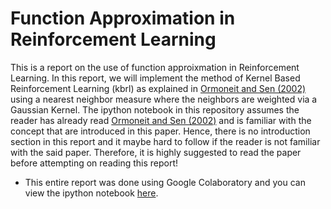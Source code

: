 # Function Approximation in Reinforcement Learning

This is a report on the use of function approixmation in Reinforcement Learning. In this report, we will implement the method of Kernel Based Reinforcement Learning (kbrl) as explained in [Ormoneit and Sen (2002)](https://link.springer.com/article/10.1023%2FA%3A1017928328829) using a nearest neighbor measure where the neighbors are weighted via a Gaussian Kernel. The ipython notebook in this repository assumes the reader has already read [Ormoneit and Sen (2002)](https://link.springer.com/article/10.1023%2FA%3A1017928328829) and is familiar with the concept that are introduced in this paper. Hence, there is no introduction section in this report and it maybe hard to follow if the reader is not familiar with the said paper. Therefore, it is highly suggested to read the paper before attempting on reading this report!

* This entire report was done using Google Colaboratory and you can view the ipython notebook [here](https://drive.google.com/file/d/1PP9euHlM5osgw9YROnRgw12FJCE2i9Ew/view?usp=sharing).
